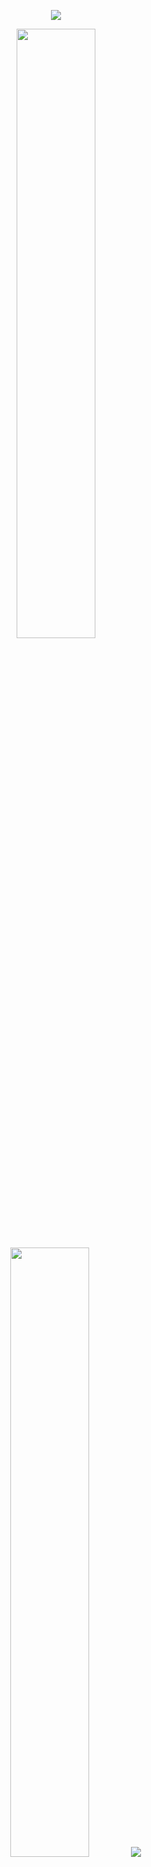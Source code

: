 <p align="center">
  <img src="https://camo.githubusercontent.com/992babdffd8c74a1502de375fbdf7e4d54773242/68747470733a2f2f6d656469612e67697068792e636f6d2f6d656469612f53576f536b4e36447854737a71494b4571762f67697068792e676966" />
</p>

<p align="center">
  <img height="50%" width="auto" src ="https://github-readme-stats.vercel.app/api?username=wangrongsheng&show_icons=true&count_private=true&theme=darcula&hide_border=true&hide=issues,contribs&bg_color=00000000">
  <img height="50%" width="auto" src ="https://github-readme-stats.vercel.app/api/top-langs/?username=wangrongsheng&layout=compact&hide_border=true&theme=darcula&bg_color=00000000&langs_count=6&hide=jupyter%20notebook,tex,css,php">
  <img src ="https://github-readme-streak-stats.herokuapp.com?user=wangrongsheng&theme=darcula&hide_border=true&background=FFFFFF00">
  <!--br>
  <br>
  <a href="https://www.buymeacoffee.com/wangrs"> <img align="center" src="https://cdn.buymeacoffee.com/buttons/v2/default-orange.png" height="50" width="210" alt="wangrs" /></a-->
</p>

##  <img src="https://media.giphy.com/media/fYSnHlufseco8Fh93Z/giphy.gif" width="30"> 读研这两年 

<table><tr><td valign="top" width="33%">

### 知识与学习 <img src="https://media.giphy.com/media/VgCDAzcKvsR6OM0uWg/giphy.gif" width="50">
<!-- recent_releases starts -->
- ⛏️


### 课程与竞赛 <img src="https://media.giphy.com/media/12oufCB0MyZ1Go/giphy.gif" width="50">
<!-- blog starts -->
- [大数据概论](https://blog.csdn.net/u014297502/category_11982248.html) - 进行中⛏️
- [物联网概论](https://blog.csdn.net/u014297502/category_11982245.html) - 进行中⛏️
- [机器学习](https://blog.csdn.net/u014297502/category_11982249.html) - 进行中⛏️
- [研究方法](https://blog.csdn.net/u014297502/category_11982251.html) - 进行中⛏️
</td><td valign="top" width="33%">

### 科研与论文 <img height="40" src="https://raw.githubusercontent.com/innng/innng/master/assets/kyubey.gif"/>
<!-- tils starts -->
- ⛏️

</td></tr></table>
